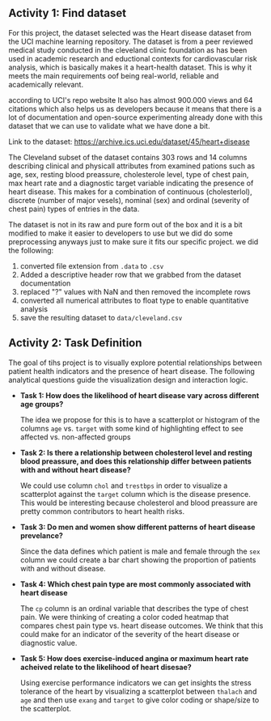 ## Activity 1: Find dataset

For this project, the dataset selected was the Heart disease dataset from the UCI machine learning repository. The dataset is from a peer reviewed medical study conducted in the cleveland clinic foundation as has been used in academic research and eductional contexts for cardiovascular risk analysis, which is basically makes it a heart-health dataset. This is why it meets the main requirements oof being real-world, reliable and academically relevant.

according to UCI's repo website It also has almost 900.000 views and 64 citations which also helps us as developers because it means that there is a lot of documentation and open-source experimenting already done with this dataset that we can use to validate what we have done a bit.

Link to the dataset: https://archive.ics.uci.edu/dataset/45/heart+disease

The Cleveland subset of the dataset contains 303 rows and 14 columns describing clinical and physicall attributes from examined pations such as age, sex, resting blood preassure, cholesterole level, type of chest pain, max heart rate and a diagnostic target variable indicating the presence of heart disease. This makes for a combination of continuous (cholesterlol), discrete (number of major vesels), nominal (sex) and ordinal (severity of chest pain) types of entries in the data.

The dataset is not in its raw and pure form out of the box and it is a bit modified to make it easier to developers to use but we did do some preprocessing anyways just to make sure it fits our specific project. we did the following:

1. converted file extension from `.data` to `.csv`
2. Added a descriptive header row that we grabbed from the dataset documentation
3. replaced "?" values with NaN and then removed the incomplete rows
4. converted all numerical attributes to float type to enable quantitative analysis
5. save the resulting dataset to `data/cleveland.csv`

## Activity 2: Task Definition

The goal of tihs project is to visually explore potential relationships between patient health indicators and the presence of heart disease. The following analytical questions guide the visualization design and interaction logic.

- **Task 1: How does the likelihood of heart disease vary across different age groups?**

    The idea we propose for this is to have a scatterplot or histogram of the columns `age` vs. `target` with some kind of highlighting effect to see affected vs. non-affected groups

- **Task 2: Is there a relationship between cholesterol level and resting blood preassure, and does this relationship differ between patients with and without heart disease?**

    We could use column `chol` and `trestbps` in order to visualize a scatterplot against the `target` column which is the disease presence. This would be interesting because cholesterol and blood preassure are pretty common contributors to heart health risks.

- **Task 3: Do men and women show different patterns of heart disease prevelance?**

    Since the data defines which patient is male and female through the `sex` column we could create a bar chart showing the proportion of patients with and without disease.

- **Task 4: Which chest pain type are most commonly associated with heart disease**

    The `cp` column is an ordinal variable that describes the type of chest pain. We were thinking of creating a color coded heatmap that compares chest pain type vs. heart disease outcomes. We think that this could make for an indicator of the severity of the heart disease or diagnostic value.

- **Task 5: How does exercise-induced angina or maximum heart rate acheived relate to the likelihood of heart disesae?**

    Using exercise performance indicators we can get insights the stress tolerance of the heart by visualizing a scatterplot between `thalach` and `age` and then use `exang` and `target` to give color coding or shape/size to the scatterplot.